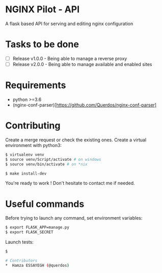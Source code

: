 # NGINX Pilot - API
A flask based API for serving and editing nginx configuration

# Tasks to be done
*  [ ] Release v1.0.0 - Being able to manage a reverse proxy
*  [ ] Release v2.0.0 - Being able to manage available and enabled sites

# Requirements
*  python >=3.6
*  (nginx-conf-parser)[https://github.com/Querdos/nginx-conf-parser]

# Contributing
Create a merge request or check the existing ones. Create a virtual environment
with python3:
```bash
$ virtualenv venv
$ source venv/Script/activate # on windows
$ source venv/bin/activate # on *nix

$ make install-dev
```

You're ready to work ! Don't hesitate to contact me if needed.

# Useful commands
Before trying to launch any command, set environment variables:
```bash
$ export FLASK_APP=manage.py
$ export FLASK_SECRET
```

Launch tests:
```bash
$

# Contributors
*  Hamza ESSAYEGH (@querdos)
